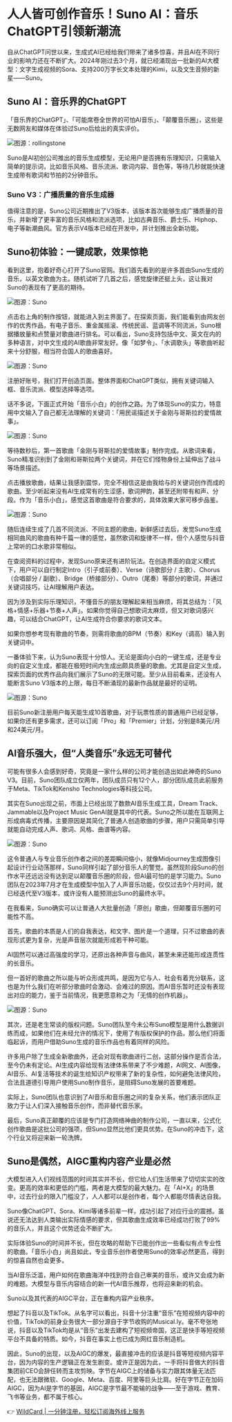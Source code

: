 # 人人皆可创作音乐！Suno AI：音乐ChatGPT引领新潮流

自从ChatGPT问世以来，生成式AI已经给我们带来了诸多惊喜，并且AI在不同行业的影响力还在不断扩大。2024年刚过去3个月，就已经涌现出一批新的AI大模型：文字生成视频的Sora、支持200万字长文本处理的Kimi，以及文生音频的新星——Suno。

## Suno AI：音乐界的ChatGPT

「音乐界的ChatGPT」、「可能席卷全世界的可怕AI音乐」、「颠覆音乐圈」，这些是无数网友和媒体在体验过Suno后给出的真实评价。

![图源：rollingstone](https://bkimg.cdn.bcebos.com/pic/8c1001e93901213fb80e736008bf21d12f2eb9383f4d)

Suno是AI初创公司推出的音乐生成模型，无论用户是否拥有乐理知识，只需输入简单的提示词，比如音乐风格、音乐流派、歌词内容、音色等，等待几秒就能快速生成带有歌词和节拍的2分钟音乐。

### Suno V3：广播质量的音乐生成器

值得注意的是，Suno公司近期推出了V3版本，该版本首次能够生成广播质量的音乐，并新增了更丰富的音乐风格和流派选项，比如古典音乐、爵士乐、Hiphop、电子等新潮曲风。官方表示V4版本已经在开发中，并计划推出全新功能。

## Suno初体验：一键成歌，效果惊艳

看到这里，抱着好奇心打开了Suno官网。我们首先看到的是许多首由Suno生成的音乐，以英文歌曲为主。随机试听了几首之后，感觉旋律还挺上头，这让我对Suno的表现有了更高的期待。

![图源：Suno](https://bkimg.cdn.bcebos.com/pic/2fdda3cc7cd98d1001e93c8d7d67af0e7bec54e73a4d)

点击右上角的制作按钮，就能进入到主界面了。在探索页面，我们能看到由网友创作的优秀作品，有电子音乐、重金属摇滚、传统民谣、蓝调等不同流派，Suno根据播放量和点赞量对歌曲进行排名。可以看出，Suno支持包括中文、英文在内的多种语言，对中文生成的AI歌曲非常友好。像「如梦令」、「水调歌头」等歌曲听起来十分舒服，相当符合国人的歌曲喜好。

![图源：Suno](https://bkimg.cdn.bcebos.com/pic/a2cc7cd98d1001e9390127b3e4566cec54e736d1394d)

注册好账号，我们打开创造页面。整体界面和ChatGPT类似，拥有关键词输入框、音乐流派、模型选择等选项。

话不多说，下面正式开始「音乐小白」的创作之路。为了体现Suno的实力，特意用中文输入了自己都无法理解的关键词：「用民谣描述关于金刚与哥斯拉的爱情故事」。

![图源：Suno](https://bkimg.cdn.bcebos.com/pic/7dd98d1001e93901213fbf8227b443e736d12f2e384d)

等待数秒后，第一首歌曲「金刚与哥斯拉的爱情故事」制作完成。从歌词来看，Suno精准识别到了金刚和哥斯拉两个关键词，并在它们怪物身份上延伸出了战斗等场景描述。

点击播放歌曲，结果让我感到震惊，完全不相信这是由我给与的关键词创作而成的歌曲。至少听起来没有AI生成常有的生涩感，歌词押韵，甚至还附带有和声、分段。作为「音乐小白」，感觉这首歌曲是符合要求的，具体效果大家可移步品鉴。

![图源：Suno](https://bkimg.cdn.bcebos.com/pic/00e93901213fb80e7bec5d6b6a89382eb9389b503e4d)

随后连续生成了几首不同流派、不同主题的歌曲，新鲜感过去后，发觉Suno生成相同曲风的歌曲有种千篇一律的感觉，虽然歌词和旋律不一样，但个人感觉与抖音上常听的口水歌非常相似。

在查阅资料的过程中，发现Suno原来还有进阶玩法。在创造界面的自定义模式下，用户可以自行制定Intro（引子或前奏）、Verse（诗歌部分 / 主歌）、Chorus（合唱部分 / 副歌）、Bridge（桥接部分）、Outro（尾奏）等部分的歌词，并通过关键词技巧，让AI理解用户表达。

因为涉及到实际乐理知识，不懂音乐的朋友理解起来相当麻烦，将其总结为：「风格+情感+乐器+节奏+人声」。如果你觉得自己想歌词太麻烦，但又对歌词感兴趣，可以结合ChatGPT，让AI生成符合你要求的歌词文本。

如果你想参考现有歌曲的节奏，则需将歌曲的BPM（节奏）和Key（调高）输入到关键词中。

一番体验下来，认为Suno表现十分惊人。无论是面向小白的一键生成，还是专业向的自定义生成，都能在极短时间内生成出颇具质量的歌曲。尤其是自定义生成，探索页面的优秀作品向我们展示了Suno的无限可能。至少从目前看来，还没有人能断言Suno V3版本的上限，每日不断涌现的最新作品就是最好的证明。

![图源：Suno](https://bkimg.cdn.bcebos.com/pic/adaf2edda3cc7cd98d1005656559363fb80e7bec3b4d)

目前Suno新注册用户每天能生成10首歌曲，对于玩票性质的普通用户已经足够，如果你还有更多需求，还可以订阅「Pro」和「Premier」计划，分别是8美元/月和24美元/月。

## AI音乐强大，但“人类音乐”永远无可替代

可能有很多人会感到好奇，究竟是一家什么样的公司才能创造出如此神奇的Suno V3。目前，Suno团队成立仅两年，团队成员只有12个人，部分团队成员此前服务于Meta、TikTok和Kensho Technologies等科技公司。

其实在Suno出现之前，市面上已经出现了数款AI音乐生成工具，Dream Track、Jammable以及Project Music GenAI就是其中的代表。Suno之所以能在互联网上形成病毒式传播，主要原因是其简化了普通人创造歌曲的步骤，用户只需简单引导就能自动完成人声、歌词、风格、曲谱等内容。

![图源：Suno](https://bkimg.cdn.bcebos.com/pic/3801213fb80e7bec54e73c5d7376ae389b504fc23d4d)

这令普通人与专业音乐创作者之间的差距瞬间缩小，就像Midjourney生成图像引起设计行业动荡那样，Suno同样引起了部分音乐人的警觉。虽然现阶段Suno的创作水平还远远没有达到足以颠覆音乐圈的阶段，但AI最可怕的是学习能力。Suno团队在2023年7月才在生成模型中加入了人声音乐功能，仅仅过去9个月时间，就已经迭代至V3版本，或许没有人能预测出Suno的最终水平。

在我看来，Suno确实可以让普通人大批量创造「原创」歌曲，但颠覆音乐圈的可能性不高。

首先，歌曲的本质是人们的自我表达，和文字、图片是一个道理，只不过歌曲的表现形式更为复杂，光是声音层次就能形成若干种可能。

AI固然可以通过高强度的学习，还原出各种声音与曲风，甚至未来还能形成连贯性的长音乐。

但一首好的歌曲之所以能与听众形成共鸣，是因为它与人、社会有着充分联系，这也是为什么我们在听部分歌曲时会激动、会难过的原因。而AI音乐暂时还没有表现出对应的能力，鉴于当前情况，我更愿意称之为「无情的创作机器」。

![图源：Suno](https://bkimg.cdn.bcebos.com/pic/203fb80e7bec54e736d124a2e5608c504fc2d5623c4d)

其次，还是老生常谈的版权问题。Suno团队至今未公布Suno模型是用什么数据训练而成，如果他们在未经允许的情况下，使用了有版权保护的作品，那么他们将面临起诉，而用户借助Suno生成的音乐作品也有着同样的风险。

许多用户除了生成全新歌曲外，还会对现有歌曲进行二创，这部分操作是否合法，至今仍未有定论。AI生成内容给现有法律体系带来了不少难题，AI网文、AI图像，AI音乐、AI复活等技术的诞生给知识产权带来了新的复杂性，如何避免法律风险，合法且道德引导用户使用Suno制作音乐，是阻碍Suno发展的首要难题。

实际上，Suno团队也意识到了AI音乐和音乐圈之间的复杂关系，他们表示团队正致力于让人们深入接触音乐创作，而非替代音乐家。

最后，Suno真正颠覆的应该是专门打造网络神曲的制作公司，一直以来，公式化创作歌曲是这批公司的强项，但Suno显然比他们更具优势。在Suno的冲击下，这个行业又将迎来新一轮洗牌。

## Suno是偶然，AIGC重构内容产业是必然

大模型进入人们视线范围的时间其实并不长，但它给人们生活带来了切切实实的改变。更高的效率和更低的门槛，两者是大模型的最大魅力。在「AI+X」的场景中，过去行业的限入门槛没了，人人都可以是创作者，每个人都能尽情表达自我。

Suno像ChatGPT、Sora、Kimi等诸多前辈一样，成功引起了对应行业的震撼。虽说还无法达到人类输出实际情感的要求，但其歌曲生成效率已经成功打败了99%的音乐人，并且这个优势还会不断扩大。

实际体验Suno的时间并不长，但在攻略的帮助下已能创作出一些看似有点专业性的歌曲。「音乐小白」尚且如此，专业音乐创作者使用Suno的效率必然更高，得到的惊喜自然也会更多。

当AI音乐泛滥，用户如何在歌曲海洋中找到符合自己审美的音乐，或许又会成为新的难题。大模型与音乐内容结合的新一代AI音乐推荐，也将迎来新的机会。

Suno以及其代表的AIGC平台，正在重构内容产业秩序。

想起了抖音以及TikTok。从名字可以看出，抖音十分注重“音乐”在短视频内容中的价值，TikTok的前身业务很大一部分源自于字节收购的Musical.ly。毫不夸张地说，抖音以及TikTok均是从“音乐”出发去建构了短视频帝国，这正是快手等短视频平台不具备的特质。如今，抖音在事实上也已成为网红音乐制造机。

因此，Suno的出现，以及AIGC的爆发，最直接冲击的应该是抖音等短视频内容平台，因为内容的生产逻辑正在发生剧变。或许正是因为此，一手将抖音做大的抖音集团前CEO会辞任转而主攻剪映。字节在AIGC上的储备与实力跟其体量无法匹配，也无法跟微软、Google、Meta、百度、阿里等巨头比肩。好在字节正在加码AIGC，因为AI是字节的基因，AIGC是字节最不能输的战争——至于游戏、教育、飞书等业务，都不属于核心。

👉 [WildCard | 一分钟注册，轻松订阅海外线上服务](https://bbtdd.com/WildCard)